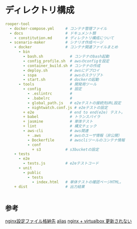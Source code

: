 # ディレクトリ構成

```yml
rooper-tool
  - docker-compose.yml     # コンテナ管理ファイル
  - docs                   # ドキュメント類
    - constitution.md      # ディレクトリ構成について
  - scenario-maker         # シナリオ作成ページ
    - docker               # コンテナ関連ファイルまとめ 
      - bin
        - bash.sh            # コンテナのbash起動
        - config_profile.sh  # awsのconfigを設定
        - container_build.sh # コンテナの作成
        - deploy.sh          # awsにデプロイ
        - sspa               # awsのスクリプト
        - start.sh           # dockerの起動
      - tools                # 開発用ツール
        - config             # 設定
          - .eslintrc        # 
          - .babelrc         # 
          - global_path.js   # e2eテストの接続先URL設定
          - nightwatch.conf.js # e2eテストの設定
        + e2e                # end to end(e2e) テスト。
        + babel              # トランスパイラ
        + jasmine            # 単体テスト
        + lint               # 構文チェック
        - aws-cli            # aws関連
          + .aws             # awsのユーザ情報（非公開）
          - Dockerfile       # awscliツールのコンテナ情報
          - conf
            + s3           # s3bucketの設定
    - tests
      - e2e
        - tests.js         # e2eテストコード
      - unit
        - public
          - tests
            - index.html   # 単体テストの確認ページHTML。
    + dist                 # 出力結果
    
```

## 参考

[nginx設定ファイル格納先](http://gakumon.tech/nginx/nginx_conf_directory.html)
[alias](https://heartbeats.jp/hbblog/2012/04/nginx05.html)
[nginx + virtualbox 更新されない](https://teratail.com/questions/93553)